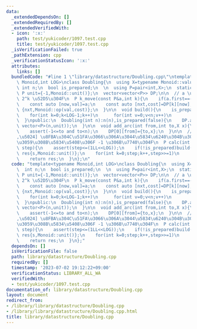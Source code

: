 ```yaml
---
data:
  _extendedDependsOn: []
  _extendedRequiredBy: []
  _extendedVerifiedWith:
  - icon: ':x:'
    path: test/yukicoder/1097.test.cpp
    title: test/yukicoder/1097.test.cpp
  _isVerificationFailed: true
  _pathExtension: cpp
  _verificationStatusIcon: ':x:'
  attributes:
    links: []
  bundledCode: "#line 1 \"library/datastructure/Doubling.cpp\"\ntemplate<typename\
    \ Monoid,int LOG>\nclass Doubling{\n  using X=typename Monoid::value_type;\n \
    \ int n;\n  bool is_prepared;\n  \n  using P=pair<int,X>;\n  static constexpr\
    \ P unit={-1,Monoid::unit()};\n  vector<vector<P>> DP;\n\n  // a \u304B\u3089\
    \ 2^k \u52D5\u304F\n  P k_move(const P&a,int k){\n    if(a.first==-1)return a;\n\
    \    const auto [now,val]=a;\n    const auto [nxt,cost]=DP[k][now];\n    return\
    \ {nxt,Monoid::op(val,cost)};\n  }\n\n  void build(){\n    is_prepared=true;\n\
    \    for(int k=0;k<LOG-1;k++)\n      for(int v=0;v<n;v++)\n        DP[k+1][v]=k_move(DP[k][v],k);\n\
    \  }\npublic:\n  Doubling(int n):n(n),is_prepared(false){\n    DP.assign(LOG,\
    \ vector<P>(n,unit));\n  }\n\n  void add_arc(int from,int to,X x){\n    assert(!is_prepared);\n\
    \    assert(-1<=to and to<n);\n    DP[0][from]={to,x};\n  }\n\n  // [\u7D42\u70B9\
    ,\u5024] \u8FBA\u304C\u51FA\u3066\u306A\u3044\u5834\u6240\u304B\u3089\u79FB\u52D5\
    \u3059\u308B\u5834\u5408\u306F -1 \u306B\u7740\u304F\n  P calc(int s,long long\
    \ step){\n    assert(step<=(1LL<<LOG));\n    if(!is_prepared)build();\n\n    P\
    \ res{s,Monoid::unit()};\n    for(int k=0;step;k++,step>>=1)\n      if(step&1)res=k_move(res,k);\n\
    \    return res;\n  }\n};\n"
  code: "template<typename Monoid,int LOG>\nclass Doubling{\n  using X=typename Monoid::value_type;\n\
    \  int n;\n  bool is_prepared;\n  \n  using P=pair<int,X>;\n  static constexpr\
    \ P unit={-1,Monoid::unit()};\n  vector<vector<P>> DP;\n\n  // a \u304B\u3089\
    \ 2^k \u52D5\u304F\n  P k_move(const P&a,int k){\n    if(a.first==-1)return a;\n\
    \    const auto [now,val]=a;\n    const auto [nxt,cost]=DP[k][now];\n    return\
    \ {nxt,Monoid::op(val,cost)};\n  }\n\n  void build(){\n    is_prepared=true;\n\
    \    for(int k=0;k<LOG-1;k++)\n      for(int v=0;v<n;v++)\n        DP[k+1][v]=k_move(DP[k][v],k);\n\
    \  }\npublic:\n  Doubling(int n):n(n),is_prepared(false){\n    DP.assign(LOG,\
    \ vector<P>(n,unit));\n  }\n\n  void add_arc(int from,int to,X x){\n    assert(!is_prepared);\n\
    \    assert(-1<=to and to<n);\n    DP[0][from]={to,x};\n  }\n\n  // [\u7D42\u70B9\
    ,\u5024] \u8FBA\u304C\u51FA\u3066\u306A\u3044\u5834\u6240\u304B\u3089\u79FB\u52D5\
    \u3059\u308B\u5834\u5408\u306F -1 \u306B\u7740\u304F\n  P calc(int s,long long\
    \ step){\n    assert(step<=(1LL<<LOG));\n    if(!is_prepared)build();\n\n    P\
    \ res{s,Monoid::unit()};\n    for(int k=0;step;k++,step>>=1)\n      if(step&1)res=k_move(res,k);\n\
    \    return res;\n  }\n};"
  dependsOn: []
  isVerificationFile: false
  path: library/datastructure/Doubling.cpp
  requiredBy: []
  timestamp: '2023-07-02 19:12:22+09:00'
  verificationStatus: LIBRARY_ALL_WA
  verifiedWith:
  - test/yukicoder/1097.test.cpp
documentation_of: library/datastructure/Doubling.cpp
layout: document
redirect_from:
- /library/library/datastructure/Doubling.cpp
- /library/library/datastructure/Doubling.cpp.html
title: library/datastructure/Doubling.cpp
---
```

